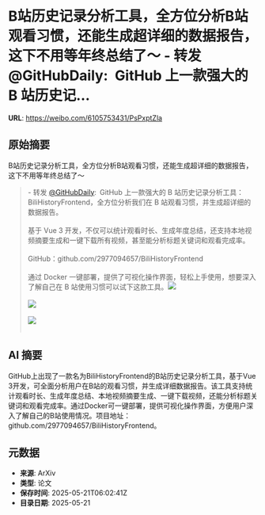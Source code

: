 # B站历史记录分析工具，全方位分析B站观看习惯，还能生成超详细的数据报告，这下不用等年终总结了～ - 转发 @GitHubDaily:&ensp;GitHub 上一款强大的 B 站历史记...

**URL**: https://weibo.com/6105753431/PsPxptZla

## 原始摘要

B站历史记录分析工具，全方位分析B站观看习惯，还能生成超详细的数据报告，这下不用等年终总结了～<br><blockquote> - 转发 <a href="https://weibo.com/5722964389" target="_blank">@GitHubDaily</a>: GitHub 上一款强大的 B 站历史记录分析工具：BiliHistoryFrontend，全方位分析我们在 B 站观看习惯，并生成超详细的数据报告。<br><br>基于 Vue 3 开发，不仅可以统计观看时长、生成年度总结，还支持本地视频摘要生成和一键下载所有视频，甚至能分析标题关键词和观看完成率。<br><br>GitHub：github.com/2977094657/BiliHistoryFrontend<br><br>通过 Docker 一键部署，提供了可视化操作界面，轻松上手使用，想要深入了解自己在 B 站使用习惯可以试下这款工具。<img style="" src="https://tvax4.sinaimg.cn/large/006fiYtfgy1i1m213ti32j31hb0o37g4.jpg" referrerpolicy="no-referrer"><br><br><img style="" src="https://tvax3.sinaimg.cn/large/006fiYtfgy1i1m21ak6ypj31hb0o54a5.jpg" referrerpolicy="no-referrer"><br><br><img style="" src="https://tvax3.sinaimg.cn/large/006fiYtfgy1i1m21kyfv9j31hb0o2ar0.jpg" referrerpolicy="no-referrer"><br><br></blockquote>

## AI 摘要

GitHub上出现了一款名为BiliHistoryFrontend的B站历史记录分析工具，基于Vue 3开发，可全面分析用户在B站的观看习惯，并生成详细数据报告。该工具支持统计观看时长、生成年度总结、本地视频摘要生成、一键下载视频，还能分析标题关键词和观看完成率。通过Docker可一键部署，提供可视化操作界面，方便用户深入了解自己的B站使用情况。项目地址：github.com/2977094657/BiliHistoryFrontend。

## 元数据

- **来源**: ArXiv
- **类型**: 论文
- **保存时间**: 2025-05-21T06:02:41Z
- **目录日期**: 2025-05-21
